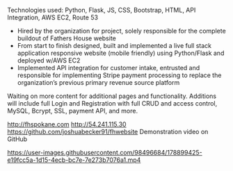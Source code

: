 Technologies used: Python, Flask, JS, CSS, Bootstrap, HTML, API Integration, AWS EC2, Route 53

- Hired by the organization for project, solely responsible for the complete buildout of Fathers House website
- From start to finish designed, built and implemented a live full stack application responsive website (mobile friendly) using Python/Flask and deployed w/AWS EC2
- Implemented API integration for customer intake, entrusted and responsible for implementing Stripe payment processing to replace the organization’s previous primary revenue source platform

Waiting on more content for additional pages and functionality. Additions will include full Login and Registration with full CRUD and access control, MySQL, Bcrypt, SSL, payment API, and more.

http://fhspokane.com
http://54.241.115.30
https://github.com/joshuabecker91/fhwebsite
Demonstration video on GitHub

https://user-images.githubusercontent.com/98496684/178899425-e19fcc5a-1d15-4ecb-bc7e-7e273b7076a1.mp4
